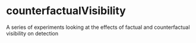# counterfactualVisibility
A series of experiments looking at the effects of factual and counterfactual visibility on detection
